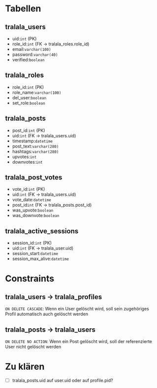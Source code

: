 # Tabellen
## tralala_users
* uid:`int` (PK)
* role_id:`int` (FK -> tralala_roles.role_id)
* email:`varchar(100)`
* password:`varchar(40)`
* verified:`boolean`

## tralala_roles
* role_id:`int` (PK)
* role_name:`varchar(100)`
* del_user:`boolean`
* set_role:`boolean`

## tralala_posts
* post_id:`int` (PK)
* uid:`int` (FK -> tralala_users.uid)
* timestamp:`datetime`
* post_text:`varchar(280)`
* hashtags:`varchar(280)`
* upvotes:`int`
* downvotes:`int`

## tralala_post_votes
* vote_id:`int` (PK)
* uid:`int` (FK -> tralala_users.uid)
* vote_date:`datetime`
* post_id`int` (FK -> tralala_posts.post_id)
* was_upvote:`boolean`
* was_downvote:`boolean`

## tralala_active_sessions
* session_id:`int` (PK)
* uid:`int` (FK -> tralala_user.uid)
* session_start:`datetime`
* session_max_alive:`datetime`

# Constraints
## tralala_users -> tralala_profiles

`ON DELETE CASCADE`: Wenn ein User gelöscht wird, soll sein zugehöriges Profil automatisch auch gelöscht werden

## tralala_posts -> tralala_users

`ON DELETE NO ACTION`: Wenn ein Post gelöscht wird, soll der referenzierte User nicht gelöscht werden

# Zu klären

- [ ] tralala_posts.uid auf user.uid oder auf profile.pid?
